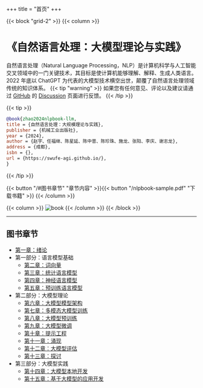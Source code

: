 +++
title = "首页"
+++

{{< block "grid-2" >}}
{{< column >}}

# 《自然语言处理：大模型理论与实践》

自然语言处理（Natural Language Processing，NLP）是计算机科学与人工智能交叉领域中的一门关键技术，其目标是使计算机能够理解、解释、生成人类语言。2022 年底以 ChatGPT 为代表的大模型技术横空出世，颠覆了自然语言处理领域传统的知识体系。
{{< tip "warning" >}}
如果您有任何意见、评论以及建议请通过 [GitHub](https://github.com/swufe-agi/NLP-book) 的 [Discussion](https://github.com/swufe-agi/NLP-book/discussions) 页面进行反馈。
{{< /tip >}}

{{< tip >}}

```bibtex
@book{zhao2024nlpbook-llm,
title = {自然语言处理：大规模理论与实践},
publisher = {机械工业出版社},
year = {2024},
author = {赵宇、任福继、陈星延、陈中普、陈珍珠、施龙、张阳、李庆、谢志龙},
address = {成都},
isbn = {},
url = {https://swufe-agi.github.io/},
}
```

{{< /tip >}}

{{< button "/#图书章节" "章节内容" >}}{{< button "/nlpbook-sample.pdf" "下载书籍" >}}
{{< /column >}}

{{< column >}}
![book](/images/book-cover.png)
{{< /column >}}
{{< /block >}}

---

## 图书章节

- [第一章：绪论](/)
- 第一部分：语言模型基础
  - [第二章：词向量](/)
  - [第三章：统计语言模型](/)
  - [第四章：神经语言模型](/)
  - [第五章：预训练语言模型](/)
- 第二部分：大模型理论
  - [第六章：大模型模型架构](/)
  - [第七章：多模态大模型训练](/)
  - [第八章：大模型预训练](/)
  - [第九章：大模型微调](/)
  - [第十章：提示工程](/)
  - [第十一章：涌现](/)
  - [第十二章：大模型评估](/)
  - [第十三章：探讨](/)
- 第三部分：大模型实践
  - [第十四章：大模型本地开发](/)
  - [第十五章：基于大模型的应用开发](/)
